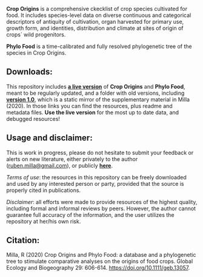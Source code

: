 **Crop Origins** is a comprehensive ckecklist of crop species cultivated for food. It includes species-level data on diverse continuous and categorical descriptors of antiquity of cultivation, organ harvested for primary use, growth form, and identities, distribution and climate at sites of origin of crops´ wild progenitors.

**Phylo Food** is a time-calibrated and fully resolved phylogenetic tree of the species in Crop Origins.


## Downloads:
This repository includes **[a live version](https://github.com/rubenmilla/Crop_Origins_Phylo/tree/master/Crop_Origins_Phylo_v_live)** of **Crop Origins** and **Phylo Food**, meant to be regularly updated, and a folder with old versions, including **[version 1.0](https://github.com/rubenmilla/Crop_Origins_Phylo/tree/master/old_versions_Crop_Origins_Phylo/Crop_Origins_Phylo_v1_0)**, which is a static mirror of the supplementary material in Milla (2020). In those links you can find the resources, plus readme and metadata files.
**Use the live version** for the most up to date data, and debugged resources!


## Usage and disclaimer:
This is work in progress, please do not hesitate to submit your feedback or alerts on new literature, either privately to the author (ruben.milla@gmail.com), or publicly **[here](https://github.com/rubenmilla/Crop_Origins_Phylo/issues)**.

*Terms of use*: the resources in this repository can be freely downloaded and used by any interested person or party, provided that the source is properly cited in publications.

*Disclaimer*: all efforts were made to provide resources of the highest quality, including formal and informal reviews by peers. However, the author cannot guarantee full accuracy of the information, and the user utilizes the repository at her/his own risk.


## Citation: 
Milla, R (2020) Crop Origins and Phylo Food: a database and a phylogenetic tree to stimulate comparative analyses on the origins of food crops. Global Ecology and Biogeography 29: 606-614. https://doi.org/10.1111/geb.13057.
